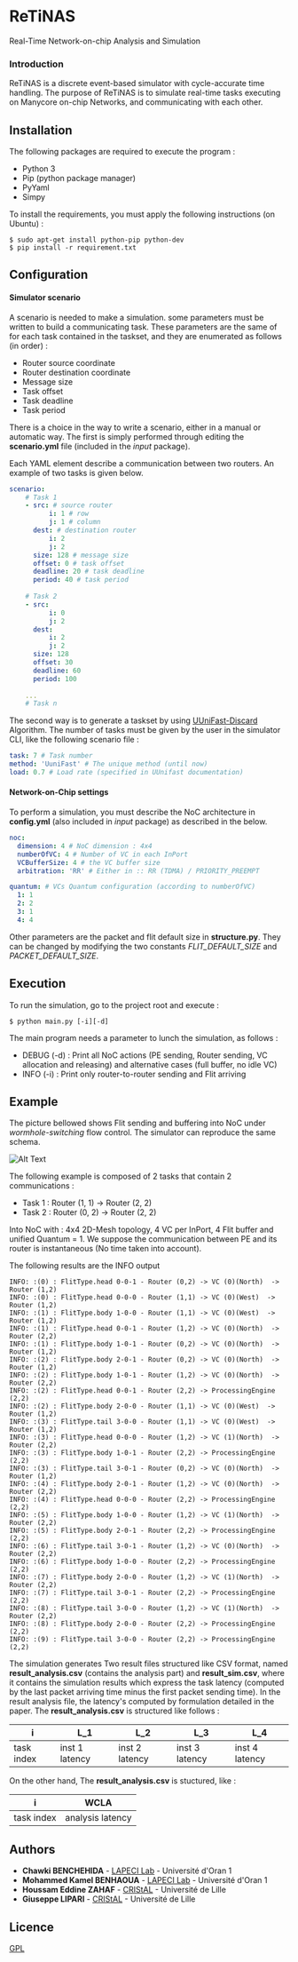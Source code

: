 # ReTiNAS
Real-Time Network-on-chip Analysis and Simulation

### Introduction

ReTiNAS is a discrete event-based simulator with cycle-accurate time
handling. The purpose of ReTiNAS is to simulate real-time tasks
executing on Manycore on-chip Networks, and communicating with each
other.

## Installation
The following packages are required to execute the program :
- Python 3
- Pip (python package manager)
- PyYaml
- Simpy

To install the requirements, you must apply the following instructions (on Ubuntu) :
```
$ sudo apt-get install python-pip python-dev  
$ pip install -r requirement.txt
```

## Configuration
#### Simulator scenario

A scenario is needed to make a simulation. some parameters must be written to build a communicating task. These parameters are the same of for each task contained in the taskset, and they are enumerated as follows (in order) :
- Router source coordinate
- Router destination coordinate
- Message size
- Task offset
- Task deadline
- Task period

There is a choice in the way to write a scenario, either in a manual
or automatic way. The first is simply performed through editing the
**scenario.yml** file (included in the _input_ package).

Each YAML element describe a communication between two routers. An example of two tasks is given below.
```yaml
scenario:
    # Task 1
    - src: # source router
          i: 1 # row
          j: 1 # column
      dest: # destination router
          i: 2
          j: 2
      size: 128 # message size
      offset: 0 # task offset 
      deadline: 20 # task deadline
      period: 40 # task period
      
    # Task 2
    - src: 
          i: 0
          j: 2
      dest:
          i: 2
          j: 2
      size: 128
      offset: 30
      deadline: 60
      period: 100
    
    ...
    # Task n
```
	  
The second way is to generate a taskset by using
[UUniFast-Discard](https://pdfs.semanticscholar.org/24a9/c3297bf08caeceb15777e85f0c3da5c07e26.pdf)
Algorithm. The number of tasks must be given by the user in the
simulator CLI, like the following scenario file : 
```yaml
task: 7 # Task number 
method: 'UuniFast' # The unique method (until now)
load: 0.7 # Load rate (specified in UUnifast documentation)
```

#### Network-on-Chip settings

To perform a simulation, you must describe the NoC architecture in
**config.yml** (also included in _input_ package) as described in the
below.

```yaml
noc:
  dimension: 4 # NoC dimension : 4x4
  numberOfVC: 4 # Number of VC in each InPort
  VCBufferSize: 4 # the VC buffer size
  arbitration: 'RR' # Either in :: RR (TDMA) / PRIORITY_PREEMPT 

quantum: # VCs Quantum configuration (according to numberOfVC)
  1: 1
  2: 2
  3: 1
  4: 4
```

Other parameters are the packet and flit default size in
**structure.py**. They can be changed by modifying the two constants
_FLIT_DEFAULT_SIZE_ and _PACKET_DEFAULT_SIZE_.


## Execution

To run the simulation, go to the project root and execute :

```
$ python main.py [-i][-d]
```

The main program needs a parameter to lunch the simulation, as follows :  
- DEBUG (-d) : Print all NoC actions (PE sending, Router sending, VC allocation and releasing) and alternative cases (full buffer, no idle VC)
- INFO (-i) : Print only router-to-router sending and Flit arriving


## Example

The picture bellowed shows Flit sending and buffering into NoC under
_wormhole-switching_ flow control. The simulator can reproduce the
same schema.

![Alt Text](https://upload.wikimedia.org/wikipedia/en/a/ae/Wormhole-Three-Flows-Interfering.gif)

The following example is composed of 2 tasks that contain 2 communications :
- Task 1 : Router (1, 1) -> Router (2, 2)
- Task 2 : Router (0, 2) -> Router (2, 2)

Into NoC with : 4x4 2D-Mesh topology, 4 VC per InPort, 4 Flit buffer
and unified Quantum = 1. We suppose the communication between PE and
its router is instantaneous (No time taken into account).


The following results are the INFO output

```
INFO: :(0) : FlitType.head 0-0-1 - Router (0,2) -> VC (0)(North)  -> Router (1,2)
INFO: :(0) : FlitType.head 0-0-0 - Router (1,1) -> VC (0)(West)  -> Router (1,2)
INFO: :(1) : FlitType.body 1-0-0 - Router (1,1) -> VC (0)(West)  -> Router (1,2)
INFO: :(1) : FlitType.head 0-0-1 - Router (1,2) -> VC (0)(North)  -> Router (2,2)
INFO: :(1) : FlitType.body 1-0-1 - Router (0,2) -> VC (0)(North)  -> Router (1,2)
INFO: :(2) : FlitType.body 2-0-1 - Router (0,2) -> VC (0)(North)  -> Router (1,2)
INFO: :(2) : FlitType.body 1-0-1 - Router (1,2) -> VC (0)(North)  -> Router (2,2)
INFO: :(2) : FlitType.head 0-0-1 - Router (2,2) -> ProcessingEngine (2,2)
INFO: :(2) : FlitType.body 2-0-0 - Router (1,1) -> VC (0)(West)  -> Router (1,2)
INFO: :(3) : FlitType.tail 3-0-0 - Router (1,1) -> VC (0)(West)  -> Router (1,2)
INFO: :(3) : FlitType.head 0-0-0 - Router (1,2) -> VC (1)(North)  -> Router (2,2)
INFO: :(3) : FlitType.body 1-0-1 - Router (2,2) -> ProcessingEngine (2,2)
INFO: :(3) : FlitType.tail 3-0-1 - Router (0,2) -> VC (0)(North)  -> Router (1,2)
INFO: :(4) : FlitType.body 2-0-1 - Router (1,2) -> VC (0)(North)  -> Router (2,2)
INFO: :(4) : FlitType.head 0-0-0 - Router (2,2) -> ProcessingEngine (2,2)
INFO: :(5) : FlitType.body 1-0-0 - Router (1,2) -> VC (1)(North)  -> Router (2,2)
INFO: :(5) : FlitType.body 2-0-1 - Router (2,2) -> ProcessingEngine (2,2)
INFO: :(6) : FlitType.tail 3-0-1 - Router (1,2) -> VC (0)(North)  -> Router (2,2)
INFO: :(6) : FlitType.body 1-0-0 - Router (2,2) -> ProcessingEngine (2,2)
INFO: :(7) : FlitType.body 2-0-0 - Router (1,2) -> VC (1)(North)  -> Router (2,2)
INFO: :(7) : FlitType.tail 3-0-1 - Router (2,2) -> ProcessingEngine (2,2)
INFO: :(8) : FlitType.tail 3-0-0 - Router (1,2) -> VC (1)(North)  -> Router (2,2)
INFO: :(8) : FlitType.body 2-0-0 - Router (2,2) -> ProcessingEngine (2,2)
INFO: :(9) : FlitType.tail 3-0-0 - Router (2,2) -> ProcessingEngine (2,2)
```

The simulation generates Two result files structured like CSV format, named **result_analysis.csv** (contains the analysis part)  and **result_sim.csv**, where it contains the simulation results which express the task latency (computed by the last packet arriving time
minus the first packet sending time). In the result analysis file, the latency's computed by formulation detailed in the paper. 
The **result_analysis.csv** is structured like follows :

| i | L_1 | L_2 | L_3 | L_4 |
| --- | --- | --- | --- | --- |
| task index | inst 1 latency | inst 2 latency | inst 3 latency | inst 4 latency |

On the other hand, The **result_analysis.csv** is stuctured, like :

| i | WCLA |
| --- | --- |
| task index  | analysis latency |

## Authors

* **Chawki BENCHEHIDA** - [LAPECI Lab](http://lapeci.org/) - Université d'Oran 1
* **Mohammed Kamel BENHAOUA** - [LAPECI Lab](http://lapeci.org/) - Université d'Oran 1
* **Houssam Eddine ZAHAF** - [CRIStAL](https://www.cristal.univ-lille.fr) - Université de Lille
* **Giuseppe LIPARI** - [CRIStAL](https://www.cristal.univ-lille.fr) - Université de Lille

## Licence
[GPL](http://www.gnu.org/licenses/gpl-3.0.html)

